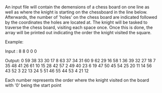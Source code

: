 An input file will contain the demensions of a chess board on one line as well as where the knight is starting on the chessboard in the line below. 
Afterwards, the number of 'holes' on the chess board are indicated followed by the coordinates the holes are located at. The knight will be tasked to traverse the chess board, visiting each space once. 
Once this is done, the array will be printed out indicating the order the knight visited the square. 

Example:

Input : 
8 8
0 0
0

Output:
0  59  38  33  30  17   8  63
37  34  31  60   9  62  29  16
58   1  36  39  32  27  18   7
35  48  41  26  61  10  15  28
42  57   2  49  40  23   6  19
47  50  45  54  25  20  11  14
56  43  52   3  22  13  24   5
51  46  55  44  53   4  21  12

Each number represents the order where the knight visited on the board with '0' being the start point
